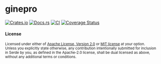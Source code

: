 # ginepro

[![Crates.io](https://img.shields.io/crates/v/ginepro.svg)](https://crates.io/crates/ginepro)
[![Docs.rs](https://docs.rs/ginepro/badge.svg)](https://docs.rs/ginepro)
[![CI](https://github.com/TrueLayer/ginepro/workflows/CI/badge.svg)](https://github.com/TrueLayer/ginepro/actions)
[![Coverage Status](https://coveralls.io/repos/github/TrueLayer/ginepro/badge.svg?branch=main)](https://coveralls.io/github/TrueLayer/ginepro?branch=main)

#### License

<sup>
Licensed under either of <a href="LICENSE-APACHE">Apache License, Version
2.0</a> or <a href="LICENSE-MIT">MIT license</a> at your option.
</sup>

<br>

<sub>
Unless you explicitly state otherwise, any contribution intentionally submitted
for inclusion in Serde by you, as defined in the Apache-2.0 license, shall be
dual licensed as above, without any additional terms or conditions.
</sub>